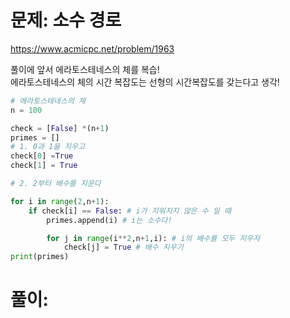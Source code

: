 # 문제: 소수 경로
https://www.acmicpc.net/problem/1963

풀이에 앞서 에라토스테네스의 체를 복습!  
에라토스테네스의 체의 시간 복잡도는 선형의 시간복잡도를 갖는다고 생각!
``` python
# 에라토스테네스의 체
n = 100

check = [False] *(n+1)
primes = []
# 1. 0과 1을 지우고
check[0] =True
check[1] = True

# 2. 2부터 배수를 지운다

for i in range(2,n+1):
    if check[i] == False: # i가 지워지지 않은 수 일 때
        primes.append(i) # i는 소수다!

        for j in range(i**2,n+1,i): # i의 배수를 모두 지우자
            check[j] = True # 배수 지우기
print(primes)

```
# 풀이:
``` python

```
